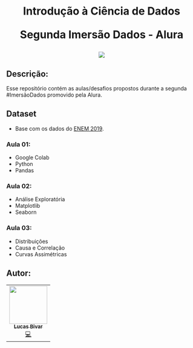 <h1 align="center">
 <p align="center">
  <strong align="center">Introdução à Ciência de Dados</strong>
</p>
<p align="center">
  <strong align="center">Segunda Imersão Dados - Alura</strong>
</p>
  <img src="https://cdn.iconscout.com/icon/free/png-512/data-science-46-1170621.png" float="center"/>
</h1> 

## Descrição:
Esse repositório contém as aulas/desafios propostos durante a segunda #ImersãoDados promovido pela Alura.

## Dataset
- Base com os dados do [ENEM 2019](https://github.com/alura-cursos/imersao-dados-2-2020/blob/master/MICRODADOS_ENEM_2019_SAMPLE_43278.csv?raw=true).


### Aula 01:
  - Google Colab
  - Python
  - Pandas
  
### Aula 02:
  - Análise Exploratória 
  - Matplotlib
  - Seaborn
  
### Aula 03:
  - Distribuições
  - Causa e Correlação
  - Curvas Assimétricas
  
## Autor:
<table>
  <tr>
    <td align="center"><a href="https://github.com/lucasbivar"><img src="https://avatars0.githubusercontent.com/u/60802661?s=460&u=f0cdbe837dc717c91999b2255973fe9584a1d352&v=4" width="100px;" alt=""/><br /><sub><b>Lucas Bivar</b></sub></a><br /><a href="https://github.com/lucasbivar" title="Code">💻</a></td>
  <tr>
</table>
